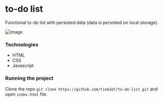 ﻿# to-do list

Functional to-do list with persisted data (data is persisted on local storage).

![image](https://github.com/tiemibf/to-do-list/assets/89952484/6298c70a-556f-455b-86f6-ec7262438097)

### Technologies
- HTML
- CSS
- Javascript

### Running the project
Clone the repo ``git clone https://github.com/tiemibf/to-do-list.git`` and open ``index.html`` file.
